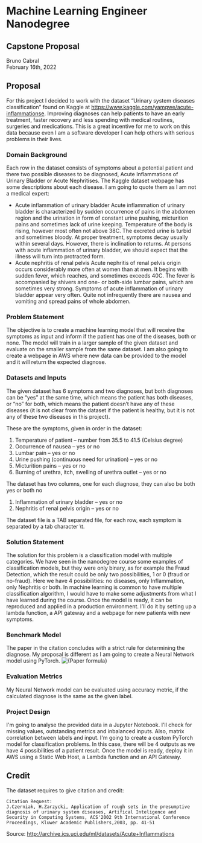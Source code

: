 # Machine Learning Engineer Nanodegree
## Capstone Proposal
Bruno Cabral  
February 16th, 2022

## Proposal
For this project I decided to work with the dataset “Urinary system diseases classification” found on Kaggle at https://www.kaggle.com/yamqwe/acute-inflammationse. Improving diagnoses can help patients to have an early treatment, faster recovery and less spending with medical routines, surgeries and medications. This is a great incentive for me to work on this data because even I am a software developer I can help others with serious problems in their lives.

### Domain Background
Each row in the dataset consists of symptoms about a potential patient and there two possible diseases to be diagnosed, Acute Inflammations of Urinary Bladder or Acute Nephritises. The Kaggle dataset webpage has some descriptions about each disease. I am going to quote them as I am not a medical expert:

- Acute inflammation of urinary bladder
Acute inflammation of urinary bladder is characterized by sudden occurrence of pains in the abdomen region and the urination in form of constant urine pushing, micturition pains and sometimes lack of urine keeping. Temperature of the body is rising, however most often not above 38C. The excreted urine is turbid and sometimes bloody. At proper treatment, symptoms decay usually within several days. However, there is inclination to returns. At persons with acute inflammation of urinary bladder, we should expect that the illness will turn into protracted form.
- Acute nephritis of renal pelvis
Acute nephritis of renal pelvis origin occurs considerably more often at women than at men. It begins with sudden fever, which reaches, and sometimes exceeds 40C. The fever is accompanied by shivers and one- or both-side lumbar pains, which are sometimes very strong. Symptoms of acute inflammation of urinary bladder appear very often. Quite not infrequently there are nausea and vomiting and spread pains of whole abdomen.

### Problem Statement
The objective is to create a machine learning model that will receive the symptoms as input and inform if the patient has one of the diseases, both or none. The model will train in a larger sample of the given dataset and evaluate on the smaller sample from the same dataset. I am also going to create a webpage in AWS where new data can be provided to the model and it will return the expected diagnose.

### Datasets and Inputs
The given dataset has 6 symptoms and two diagnoses, but both diagnoses can be “yes” at the same time, which means the patient has both diseases, or “no” for both, which means the patient doesn’t have any of these diseases (it is not clear from the dataset if the patient is healthy, but it is not any of these two diseases in this project).

These are the symptoms, given in order in the dataset:
1. Temperature of patient – number from 35.5 to 41.5 (Celsius degree)
2. Occurrence of nausea – yes or no
3. Lumbar pain – yes or no
4. Urine pushing (continuous need for urination) – yes or no
5. Micturition pains – yes or no
6. Burning of urethra, itch, swelling of urethra outlet – yes or no  

The dataset has two columns, one for each diagnose, they can also be both yes or both no
1. Inflammation of urinary bladder – yes or no
2. Nephritis of renal pelvis origin – yes or no
       
The dataset file is a TAB separated file, for each row, each symptom is separated by a tab character \t.

### Solution Statement
The solution for this problem is a classification model with multiple categories. We have seen in the nanodegree course some examples of classification models, but they were only binary, as for example the Fraud Detection, which the result could be only two possibilities, 1 or 0 (fraud or no-fraud). Here we have 4 possibilities: no diseases, only Inflammation, only Nephritis or both. In machine learning is common to have multiple classification algorithm, I would have to make some adjustments from what I have learned during the course. Once the model is ready, it can be reproduced and applied in a production environment. I’ll do it by setting up a lambda function, a API gateway and a webpage for new patients with new symptoms.

### Benchmark Model
The paper in the citation concludes with a strict rule for determining the diagnose. My proposal is different as I am going to create a Neural Network model using PyTorch.
![{Paper formula}](https://github.com/brccabral/urinary_diseases/paper_formula.png)

### Evaluation Metrics
My Neural Network model can be evaluated using accuracy metric, if the calculated diagnose is the same as the given label.

### Project Design
I'm going to analyse the provided data in a Jupyter Notebook. I'll check for missing values, outstanding metrics and inbalanced inputs. Also, matrix correlation between labels and input. I'm going to create a custom PyTorch model for classification problems. In this case, there will be 4 outputs as we have 4 possibilities of a patient result. Once the model is ready, deploy it in AWS using a Static Web Host, a Lambda function and an API Gateway.

## Credit
The dataset requires to give citation and credit:

    Citation Request:
    J.Czerniak, H.Zarzycki, Application of rough sets in the presumptive diagnosis of urinary system diseases, Artifical Inteligence and Security in Computing Systems, ACS'2002 9th International Conference Proceedings, Kluwer Academic Publishers,2003, pp. 41-51

Source: http://archive.ics.uci.edu/ml/datasets/Acute+Inflammations 
